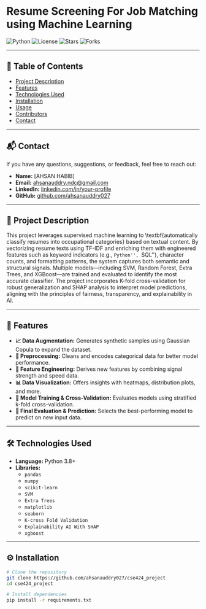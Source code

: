 # Resume Screening For Job Matching using Machine Learning

![Python](https://img.shields.io/badge/Python-3.8%2B-blue.svg)
![License](https://img.shields.io/badge/License-MIT-green.svg)
![Stars](https://img.shields.io/github/stars/yourusername/your-repo.svg?style=social)
![Forks](https://img.shields.io/github/forks/yourusername/your-repo.svg?style=social)

---

## 📑 Table of Contents

- [Project Description](#project-description)
- [Features](#features)
- [Technologies Used](#technologies-used)
- [Installation](#installation)
- [Usage](#usage)
- [Contributors](#contributors)
- [Contact](#contact)

---
## 📬 Contact

If you have any questions, suggestions, or feedback, feel free to reach out:

- **Name:** [AHSAN HABIB]
- **Email:** ahsanauddry.ndc@gmail.com
- **LinkedIn:** [linkedin.com/in/your-profile](https://linkedin.com/in/your-profile)
- **GitHub:** [github.com/ahsanauddry027](https://github.com/ahsanauddry027)

---

## 🧠 Project Description

This project leverages supervised machine learning to \textbf{automatically classify resumes into occupational categories} based on textual content. By vectorizing resume texts using TF-IDF and enriching them with engineered features such as keyword indicators (e.g., ``Python'', ``SQL''), character counts, and formatting patterns, the system captures both semantic and structural signals. Multiple models—including SVM, Random Forest, Extra Trees, and XGBoost—are trained and evaluated to identify the most accurate classifier. The project incorporates K-fold cross-validation for robust generalization and SHAP analysis to interpret model predictions, aligning with the principles of fairness, transparency, and explainability in AI.

---

## 🚀 Features

- **📈 Data Augmentation:** Generates synthetic samples using Gaussian Copula to expand the dataset.
- **🧹 Preprocessing:** Cleans and encodes categorical data for better model performance.
- **🔧 Feature Engineering:** Derives new features by combining signal strength and speed data.
- **📊 Data Visualization:** Offers insights with heatmaps, distribution plots, and more.
- **🧪 Model Training & Cross-Validation:** Evaluates models using stratified k-fold cross-validation.
- **🎯 Final Evaluation & Prediction:** Selects the best-performing model to predict on new input data.

---

## 🛠️ Technologies Used

- **Language:** Python 3.8+
- **Libraries:**
  - `pandas`
  - `numpy`
  - `scikit-learn`
  - `SVM`
  - `Extra Trees`
  - `matplotlib`
  - `seaborn`
  - `K-cross Fold Validation`
  - `Explainability AI With SHAP`
  - `xgboost`

---

## ⚙️ Installation

```bash
# Clone the repository
git clone https://github.com/ahsanauddry027/cse424_project
cd cse424_project

# Install dependencies
pip install -r requirements.txt
